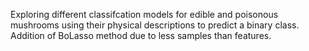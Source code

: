 Exploring different classifcation models for edible and poisonous mushrooms using their physical descriptions to predict a binary class. Addition of BoLasso method due to less samples than features.
